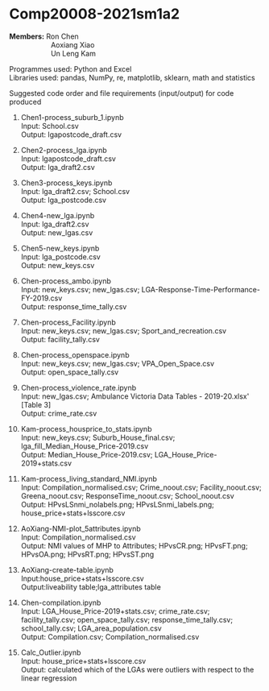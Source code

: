 # Comp20008-2021sm1a2

**Members:** Ron Chen <br />
&nbsp; &nbsp; &nbsp; &nbsp; &nbsp; &nbsp; &nbsp; &nbsp; &nbsp; &nbsp; &nbsp;Aoxiang Xiao <br />
&nbsp; &nbsp; &nbsp; &nbsp; &nbsp; &nbsp; &nbsp; &nbsp; &nbsp; &nbsp; &nbsp;Un Leng Kam <br />

Programmes used: Python and Excel<br />
Libraries used: pandas, NumPy, re, matplotlib, sklearn, math and statistics

Suggested code order and file requirements (input/output) for code produced
1. Chen1-process_suburb_1.ipynb<br />
Input: School.csv<br />
Output: lgapostcode_draft.csv<br />

2. Chen2-process_lga.ipynb<br />
Input: lgapostcode_draft.csv<br />
Output: lga_draft2.csv<br />

3. Chen3-process_keys.ipynb<br />
Input: lga_draft2.csv; School.csv<br />
Output: lga_postcode.csv<br />

4. Chen4-new_lga.ipynb<br />
Input: lga_draft2.csv<br />
Output: new_lgas.csv<br />

5. Chen5-new_keys.ipynb<br />
Input: lga_postcode.csv<br />
Output: new_keys.csv<br />

6. Chen-process_ambo.ipynb<br />
Input: new_keys.csv; new_lgas.csv; LGA-Response-Time-Performance-FY-2019.csv<br />
Output: response_time_tally.csv<br />

7. Chen-process_Facility.ipynb<br />
Input: new_keys.csv; new_lgas.csv; Sport_and_recreation.csv<br />
Output: facility_tally.csv<br />

8. Chen-process_openspace.ipynb<br />
Input: new_keys.csv; new_lgas.csv; VPA_Open_Space.csv<br />
Output: open_space_tally.csv<br />

9. Chen-process_violence_rate.ipynb<br />
Input: new_lgas.csv; Ambulance Victoria Data Tables - 2019-20.xlsx' [Table 3]<br />
Output: crime_rate.csv<br />

10. Kam-process_housprice_to_stats.ipynb<br />
Input: new_keys.csv; Suburb_House_final.csv; lga_fill_Median_House_Price-2019.csv <br />
Output: Median_House_Price-2019.csv; LGA_House_Price-2019+stats.csv<br />

11. Kam-process_living_standard_NMI.ipynb<br />
Input: Compilation_normalised.csv; Crime_noout.csv; Facility_noout.csv; Greena_noout.csv; ResponseTime_noout.csv; School_noout.csv<br />
Output: HPvsLSnmi_nolabels.png; HPvsLSnmi_labels.png; house_price+stats+lsscore.csv<br />

12. AoXiang-NMI-plot_5attributes.ipynb<br />
Input: Compilation_normalised.csv<br />
Output: NMI values of MHP to Attributes; HPvsCR.png; HPvsFT.png; HPvsOA.png; HPvsRT.png; HPvsST.png<br />


13. AoXiang-create-table.ipynb<br />
Input:house_price+stats+lsscore.csv<br />
Output:liveability table;lga_attributes table<br />

14. Chen-compilation.ipynb<br />
Input: LGA_House_Price-2019+stats.csv; crime_rate.csv; facility_tally.csv; open_space_tally.csv; response_time_tally.csv; school_tally.csv; LGA_area_population.csv<br />
Output: Compilation.csv; Compilation_normalised.csv<br />

15. Calc_Outlier.ipynb<br />
Input: house_price+stats+lsscore.csv<br />
Output: calculated which of the LGAs were outliers with respect to the linear regression<br />
